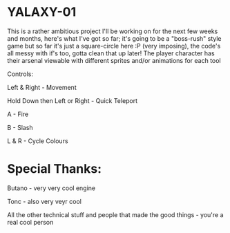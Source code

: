 # YALAXY-01

This is a rather ambitious project I'll be working on for the next few weeks and months, here's what I've got so far; it's going to be a "boss-rush" style game but so far it's just a square-circle here :P (very imposing), the code's all messy with if's too, gotta clean that up later! The player character has their arsenal viewable with different sprites and/or animations for each tool

Controls:

Left & Right - Movement

Hold Down then Left or Right - Quick Teleport

A - Fire

B - Slash

L & R - Cycle Colours

# Special Thanks:

Butano - very very cool engine

Tonc - also very veyr cool

All the other technical stuff and people that made the good things - you're a real cool person

